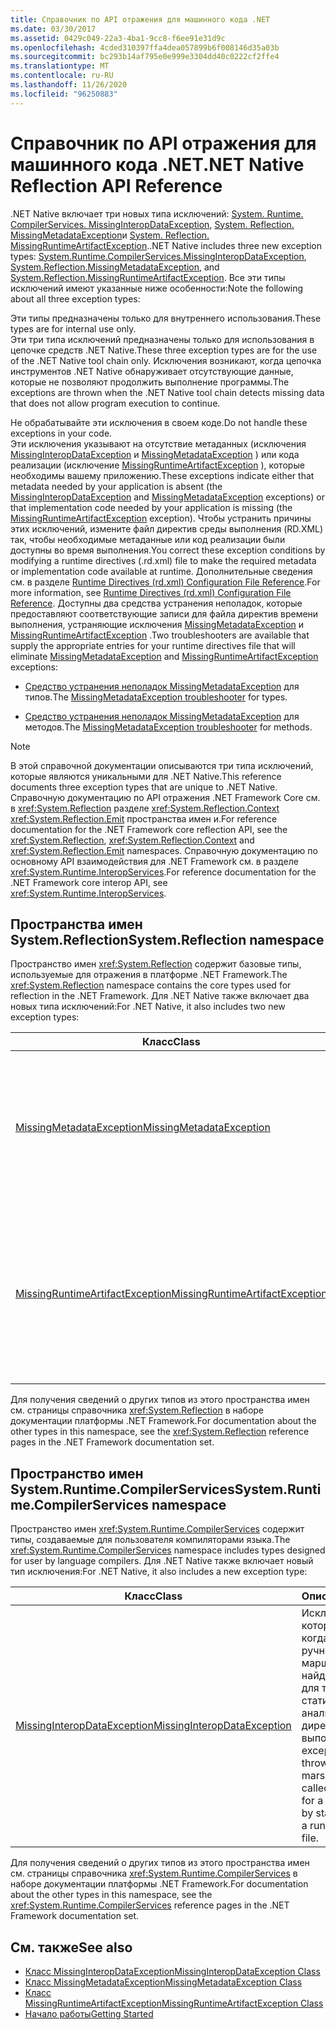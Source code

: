 ```yaml
---
title: Справочник по API отражения для машинного кода .NET
ms.date: 03/30/2017
ms.assetid: 0429c049-22a3-4ba1-9cc8-f6ee91e31d9c
ms.openlocfilehash: 4cded310397ffa4dea057899b6f008146d35a03b
ms.sourcegitcommit: bc293b14af795e0e999e3304dd40c0222cf2ffe4
ms.translationtype: MT
ms.contentlocale: ru-RU
ms.lasthandoff: 11/26/2020
ms.locfileid: "96250883"
---
```

# <a name="net-native-reflection-api-reference"></a><span data-ttu-id="05429-102">Справочник по API отражения для машинного кода .NET</span><span class="sxs-lookup"><span data-stu-id="05429-102">.NET Native Reflection API Reference</span></span>

<span data-ttu-id="05429-103">.NET Native включает три новых типа исключений: [System. Runtime. CompilerServices. MissingInteropDataException](missinginteropdataexception-class-net-native.md), [System. Reflection. MissingMetadataException](missingmetadataexception-class-net-native.md)и [System. Reflection. MissingRuntimeArtifactException](missingruntimeartifactexception-class-net-native.md).</span><span class="sxs-lookup"><span data-stu-id="05429-103">.NET Native includes three new exception types: [System.Runtime.CompilerServices.MissingInteropDataException](missinginteropdataexception-class-net-native.md), [System.Reflection.MissingMetadataException](missingmetadataexception-class-net-native.md), and [System.Reflection.MissingRuntimeArtifactException](missingruntimeartifactexception-class-net-native.md).</span></span> <span data-ttu-id="05429-104">Все эти типы исключений имеют указанные ниже особенности:</span><span class="sxs-lookup"><span data-stu-id="05429-104">Note the following about all three exception types:</span></span>  
  
 <span data-ttu-id="05429-105">Эти типы предназначены только для внутреннего использования.</span><span class="sxs-lookup"><span data-stu-id="05429-105">These types are for internal use only.</span></span>  
 <span data-ttu-id="05429-106">Эти три типа исключений предназначены только для использования в цепочке средств .NET Native.</span><span class="sxs-lookup"><span data-stu-id="05429-106">These three exception types are for the use of the .NET Native tool chain only.</span></span> <span data-ttu-id="05429-107">Исключения возникают, когда цепочка инструментов .NET Native обнаруживает отсутствующие данные, которые не позволяют продолжить выполнение программы.</span><span class="sxs-lookup"><span data-stu-id="05429-107">The exceptions are thrown when the .NET Native tool chain detects missing data that does not allow program execution to continue.</span></span>  
  
 <span data-ttu-id="05429-108">Не обрабатывайте эти исключения в своем коде.</span><span class="sxs-lookup"><span data-stu-id="05429-108">Do not handle these exceptions in your code.</span></span>  
 <span data-ttu-id="05429-109">Эти исключения указывают на отсутствие метаданных (исключения [MissingInteropDataException](missinginteropdataexception-class-net-native.md) и [MissingMetadataException](missingmetadataexception-class-net-native.md) ) или кода реализации (исключение [MissingRuntimeArtifactException](missingruntimeartifactexception-class-net-native.md) ), которые необходимы вашему приложению.</span><span class="sxs-lookup"><span data-stu-id="05429-109">These exceptions indicate either that metadata needed by your application is absent (the [MissingInteropDataException](missinginteropdataexception-class-net-native.md) and [MissingMetadataException](missingmetadataexception-class-net-native.md) exceptions) or that implementation code needed by your application is missing (the [MissingRuntimeArtifactException](missingruntimeartifactexception-class-net-native.md) exception).</span></span> <span data-ttu-id="05429-110">Чтобы устранить причины этих исключений, измените файл директив среды выполнения (RD.XML) так, чтобы необходимые метаданные или код реализации были доступны во время выполнения.</span><span class="sxs-lookup"><span data-stu-id="05429-110">You correct these exception conditions by modifying a runtime directives (.rd.xml) file to make the required metadata or implementation code available at runtime.</span></span> <span data-ttu-id="05429-111">Дополнительные сведения см. в разделе [Runtime Directives (rd.xml) Configuration File Reference](runtime-directives-rd-xml-configuration-file-reference.md).</span><span class="sxs-lookup"><span data-stu-id="05429-111">For more information, see [Runtime Directives (rd.xml) Configuration File Reference](runtime-directives-rd-xml-configuration-file-reference.md).</span></span> <span data-ttu-id="05429-112">Доступны два средства устранения неполадок, которые предоставляют соответствующие записи для файла директив времени выполнения, устраняющие исключения [MissingMetadataException](missingmetadataexception-class-net-native.md) и [MissingRuntimeArtifactException](missingruntimeartifactexception-class-net-native.md) .</span><span class="sxs-lookup"><span data-stu-id="05429-112">Two troubleshooters are available that supply the appropriate entries for your runtime directives file that will eliminate [MissingMetadataException](missingmetadataexception-class-net-native.md) and [MissingRuntimeArtifactException](missingruntimeartifactexception-class-net-native.md) exceptions:</span></span>  
  
- <span data-ttu-id="05429-113">[Средство устранения неполадок MissingMetadataException](https://dotnet.github.io/native/troubleshooter/type.html) для типов.</span><span class="sxs-lookup"><span data-stu-id="05429-113">The [MissingMetadataException troubleshooter](https://dotnet.github.io/native/troubleshooter/type.html) for types.</span></span>  
  
- <span data-ttu-id="05429-114">[Средство устранения неполадок MissingMetadataException](https://dotnet.github.io/native/troubleshooter/method.html) для методов.</span><span class="sxs-lookup"><span data-stu-id="05429-114">The [MissingMetadataException troubleshooter](https://dotnet.github.io/native/troubleshooter/method.html) for methods.</span></span>  
  
> [!NOTE]
> <span data-ttu-id="05429-115">В этой справочной документации описываются три типа исключений, которые являются уникальными для .NET Native.</span><span class="sxs-lookup"><span data-stu-id="05429-115">This reference documents three exception types that are unique to .NET Native.</span></span> <span data-ttu-id="05429-116">Справочную документацию по API отражения .NET Framework Core см. в <xref:System.Reflection> разделе <xref:System.Reflection.Context> <xref:System.Reflection.Emit> пространства имен и.</span><span class="sxs-lookup"><span data-stu-id="05429-116">For reference documentation for the .NET Framework core reflection API, see the <xref:System.Reflection>, <xref:System.Reflection.Context> and <xref:System.Reflection.Emit> namespaces.</span></span> <span data-ttu-id="05429-117">Справочную документацию по основному API взаимодействия для .NET Framework см. в разделе <xref:System.Runtime.InteropServices>.</span><span class="sxs-lookup"><span data-stu-id="05429-117">For reference documentation for the .NET Framework core interop API, see <xref:System.Runtime.InteropServices>.</span></span>  
  
## <a name="systemreflection-namespace"></a><span data-ttu-id="05429-118">Пространства имен System.Reflection</span><span class="sxs-lookup"><span data-stu-id="05429-118">System.Reflection namespace</span></span>  

 <span data-ttu-id="05429-119">Пространство имен <xref:System.Reflection> содержит базовые типы, используемые для отражения в платформе .NET Framework.</span><span class="sxs-lookup"><span data-stu-id="05429-119">The <xref:System.Reflection> namespace contains the core types used for reflection in the .NET Framework.</span></span> <span data-ttu-id="05429-120">Для .NET Native также включает два новых типа исключений:</span><span class="sxs-lookup"><span data-stu-id="05429-120">For .NET Native, it also includes two new exception types:</span></span>  
  
|<span data-ttu-id="05429-121">Класс</span><span class="sxs-lookup"><span data-stu-id="05429-121">Class</span></span>|<span data-ttu-id="05429-122">Описание</span><span class="sxs-lookup"><span data-stu-id="05429-122">Description</span></span>|  
|-----------|-----------------|  
|[<span data-ttu-id="05429-123">MissingMetadataException</span><span class="sxs-lookup"><span data-stu-id="05429-123">MissingMetadataException</span></span>](missingmetadataexception-class-net-native.md)|<span data-ttu-id="05429-124">Исключение, возникающее при использовании отражения для извлечения метаданных, которые не существуют.</span><span class="sxs-lookup"><span data-stu-id="05429-124">The exception that is thrown when reflection is used to retrieve metadata that isn't present.</span></span>|  
|[<span data-ttu-id="05429-125">MissingRuntimeArtifactException</span><span class="sxs-lookup"><span data-stu-id="05429-125">MissingRuntimeArtifactException</span></span>](missingruntimeartifactexception-class-net-native.md)|<span data-ttu-id="05429-126">Исключение возникает, когда метаданные для типа или члена типа доступны, но его реализация была удалена.</span><span class="sxs-lookup"><span data-stu-id="05429-126">The exception that is thrown when metadata for a type or type member is available but its implementation has been removed.</span></span>|  
  
 <span data-ttu-id="05429-127">Для получения сведений о других типов из этого пространства имен см. страницы справочника <xref:System.Reflection> в наборе документации платформы .NET Framework.</span><span class="sxs-lookup"><span data-stu-id="05429-127">For documentation about the other types in this namespace, see the <xref:System.Reflection> reference pages in the .NET Framework documentation set.</span></span>  
  
## <a name="systemruntimecompilerservices-namespace"></a><span data-ttu-id="05429-128">Пространство имен System.Runtime.CompilerServices</span><span class="sxs-lookup"><span data-stu-id="05429-128">System.Runtime.CompilerServices namespace</span></span>  

 <span data-ttu-id="05429-129">Пространство имен <xref:System.Runtime.CompilerServices> содержит типы, создаваемые для пользователя компиляторами языка.</span><span class="sxs-lookup"><span data-stu-id="05429-129">The <xref:System.Runtime.CompilerServices> namespace includes types designed for user by language compilers.</span></span> <span data-ttu-id="05429-130">Для .NET Native также включает новый тип исключения:</span><span class="sxs-lookup"><span data-stu-id="05429-130">For .NET Native, it also includes a new exception type:</span></span>  
  
|<span data-ttu-id="05429-131">Класс</span><span class="sxs-lookup"><span data-stu-id="05429-131">Class</span></span>|<span data-ttu-id="05429-132">Описание</span><span class="sxs-lookup"><span data-stu-id="05429-132">Description</span></span>|  
|-----------|-----------------|  
|[<span data-ttu-id="05429-133">MissingInteropDataException</span><span class="sxs-lookup"><span data-stu-id="05429-133">MissingInteropDataException</span></span>](missinginteropdataexception-class-net-native.md)|<span data-ttu-id="05429-134">Исключение, которое возникает, когда вызывается ручной метод маршалинга, но не найдены метаданные для типа в ходе статического анализа или в файле директив среды выполнения.</span><span class="sxs-lookup"><span data-stu-id="05429-134">The exception that is thrown when a manual marshaling method is called, but metadata for a type isn't found by static analysis or in a runtime directives file.</span></span>|  
  
 <span data-ttu-id="05429-135">Для получения сведений о других типов из этого пространства имен см. страницы справочника <xref:System.Runtime.CompilerServices> в наборе документации платформы .NET Framework.</span><span class="sxs-lookup"><span data-stu-id="05429-135">For documentation about the other types in this namespace, see the <xref:System.Runtime.CompilerServices> reference pages in the .NET Framework documentation set.</span></span>  
  
## <a name="see-also"></a><span data-ttu-id="05429-136">См. также</span><span class="sxs-lookup"><span data-stu-id="05429-136">See also</span></span>

- [<span data-ttu-id="05429-137">Класс MissingInteropDataException</span><span class="sxs-lookup"><span data-stu-id="05429-137">MissingInteropDataException Class</span></span>](missinginteropdataexception-class-net-native.md)
- [<span data-ttu-id="05429-138">Класс MissingMetadataException</span><span class="sxs-lookup"><span data-stu-id="05429-138">MissingMetadataException Class</span></span>](missingmetadataexception-class-net-native.md)
- [<span data-ttu-id="05429-139">Класс MissingRuntimeArtifactException</span><span class="sxs-lookup"><span data-stu-id="05429-139">MissingRuntimeArtifactException Class</span></span>](missingruntimeartifactexception-class-net-native.md)
- [<span data-ttu-id="05429-140">Начало работы</span><span class="sxs-lookup"><span data-stu-id="05429-140">Getting Started</span></span>](getting-started-with-net-native.md)
